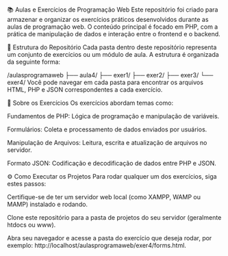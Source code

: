 📚 Aulas e Exercícios de Programação Web
Este repositório foi criado para armazenar e organizar os exercícios práticos desenvolvidos durante as aulas de programação web. O conteúdo principal é focado em PHP, com a prática de manipulação de dados e interação entre o frontend e o backend.

📁 Estrutura do Repositório
Cada pasta dentro deste repositório representa um conjunto de exercícios ou um módulo de aula. A estrutura é organizada da seguinte forma:

/aulasprogramaweb
├── aula4/
├── exer1/
├── exer2/
├── exer3/
└── exer4/
Você pode navegar em cada pasta para encontrar os arquivos HTML, PHP e JSON correspondentes a cada exercício.

🚀 Sobre os Exercícios
Os exercícios abordam temas como:

Fundamentos de PHP: Lógica de programação e manipulação de variáveis.

Formulários: Coleta e processamento de dados enviados por usuários.

Manipulação de Arquivos: Leitura, escrita e atualização de arquivos no servidor.

Formato JSON: Codificação e decodificação de dados entre PHP e JSON.

⚙️ Como Executar os Projetos
Para rodar qualquer um dos exercícios, siga estes passos:

Certifique-se de ter um servidor web local (como XAMPP, WAMP ou MAMP) instalado e rodando.

Clone este repositório para a pasta de projetos do seu servidor (geralmente htdocs ou www).

Abra seu navegador e acesse a pasta do exercício que deseja rodar, por exemplo: http://localhost/aulasprogramaweb/exer4/forms.html.

